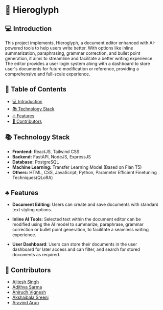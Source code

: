 # 📄 Hieroglyph

## 💻 Introduction

This project implements, Hieroglyph, a document editor enhanced with AI-powered tools to help users write better. With options like inline summarization, paraphrasing, grammar correction, and bullet point generation, it aims to streamline and facilitate a better writing experience. The editor provides a user login system along with a dashboard to store user's documents for future modification or reference, providing a comprehensive and full-scale experience.


## 📖 Table of Contents

- [💻 Introduction](#introduction)
- [📚 Technology Stack](#technology-stack)
- [🔥 Features](#features)
- [👥 Contributors](#contributors)

## 📚 Technology Stack

- **Frontend:** ReactJS, Tailwind CSS
- **Backend:** FastAPI, NodeJS, ExpressJS
- **Database:** PostgreSQL
- **Machine Learning:** Transfer Learning Model (Based on Flan T5)
- **Others:** HTML, CSS, JavaScript, Python, Parameter Efficient Finetuning Techniques(QLoRA)

## ♣️ Features

- **Document Editing**: Users can create and save documents with standard text styling options. 

- **Inline AI Tools**: Selected text within the document editor can be modified using the AI model to summarize, paraphrase, grammar correction or bullet point generation, to facilitate a seamless writing experience.

- **User Dashboard**: Users can store their documents in the user dashboard for later access and can filter, and search for stored documents as required.

## 👥 Contributors

* [Ajitesh Singh](https://github.com/ajiteshhh)
* [Adithya Sarma](https://github.com/adithyasarma24)
* [Anirudh Vignesh](https://github.com/crystallyen)
* [Akshaibala Sreeni](https://github.com/akdybala)
* [Aravind Arun](https://github.com/Aravindak3)
